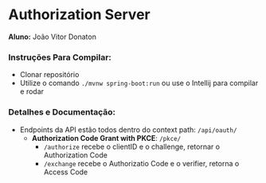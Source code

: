 # Authorization Server

<b>Aluno:</b> João Vitor Donaton <br>

### **Instruções Para Compilar:**
- Clonar repositório
- Utilize o comando ```./mvnw spring-boot:run``` ou use o Intellij para compilar e rodar

### **Detalhes e Documentação:**

- Endpoints da API estão todos dentro do context path: ```/api/oauth/```
  - **Authorization Code Grant with PKCE**: ```/pkce/```
    - ```/authorize``` recebe o clientID e o challenge, retornar o Authorization Code
    - ```/exchange``` recebe o Authorizatio Code e o verifier, retorna o Access Code